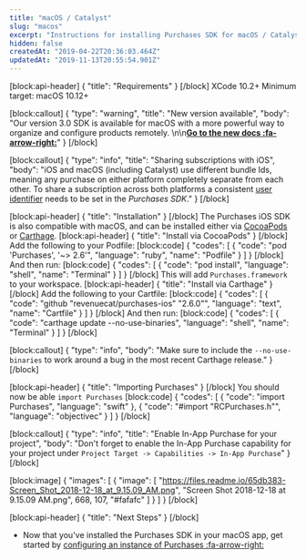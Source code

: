 ```yaml
---
title: "macOS / Catalyst"
slug: "macos"
excerpt: "Instructions for installing Purchases SDK for macOS / Catalyst"
hidden: false
createdAt: "2019-04-22T20:36:03.464Z"
updatedAt: "2019-11-13T20:55:54.901Z"
---
```

[block:api-header]
{
  "title": "Requirements"
}
[/block]
XCode 10.2+
Minimum target: macOS 10.12+

[block:callout]
{
  "type": "warning",
  "title": "New version available",
  "body": "Our version 3.0 SDK is available for macOS with a more powerful way to organize and configure products remotely. \n\n[**Go to the new docs :fa-arrow-right:**](https://docs.revenuecat.com/v3.0/docs)"
}
[/block]

[block:callout]
{
  "type": "info",
  "title": "Sharing subscriptions with iOS",
  "body": "iOS and macOS (including Catalyst) use different bundle Ids, meaning any purchase on either platform completely separate from each other. To share a subscription across both platforms a consistent [user identifier](doc:user-ids) needs to be set in the *Purchases SDK*."
}
[/block]

[block:api-header]
{
  "title": "Installation"
}
[/block]
The Purchases iOS SDK is also compatible with macOS, and can be installed either via [CocoaPods](doc:macos#section-install-via-cocoapods) or [Carthage](macos#section-install-via-carthage). 
[block:api-header]
{
  "title": "Install via CocoaPods"
}
[/block]
Add the following to your Podfile:
[block:code]
{
  "codes": [
    {
      "code": "pod 'Purchases', '~> 2.6'",
      "language": "ruby",
      "name": "Podfile"
    }
  ]
}
[/block]
And then run:
[block:code]
{
  "codes": [
    {
      "code": "pod install",
      "language": "shell",
      "name": "Terminal"
    }
  ]
}
[/block]
This will add `Purchases.framework` to your workspace.
[block:api-header]
{
  "title": "Install via Carthage"
}
[/block]
Add the following to your Cartfile:
[block:code]
{
  "codes": [
    {
      "code": "github \"revenuecat/purchases-ios\" \"2.6.0\"",
      "language": "text",
      "name": "Cartfile"
    }
  ]
}
[/block]
And then run:
[block:code]
{
  "codes": [
    {
      "code": "carthage update --no-use-binaries",
      "language": "shell",
      "name": "Terminal"
    }
  ]
}
[/block]

[block:callout]
{
  "type": "info",
  "body": "Make sure to include the `--no-use-binaries` to work around a bug in the most recent Carthage release."
}
[/block]

[block:api-header]
{
  "title": "Importing Purchases"
}
[/block]
You should now be able `import Purchases`
[block:code]
{
  "codes": [
    {
      "code": "import Purchases",
      "language": "swift"
    },
    {
      "code": "#import \"RCPurchases.h\"",
      "language": "objectivec"
    }
  ]
}
[/block]

[block:callout]
{
  "type": "info",
  "title": "Enable In-App Purchase for your project",
  "body": "Don't forget to enable the In-App Purchase capability for your project under `Project Target -> Capabilities -> In-App Purchase`"
}
[/block]

[block:image]
{
  "images": [
    {
      "image": [
        "https://files.readme.io/65db383-Screen_Shot_2018-12-18_at_9.15.09_AM.png",
        "Screen Shot 2018-12-18 at 9.15.09 AM.png",
        668,
        107,
        "#fafafc"
      ]
    }
  ]
}
[/block]

[block:api-header]
{
  "title": "Next Steps"
}
[/block]
* Now that you've installed the Purchases SDK in your macOS app, get started by [configuring an instance of Purchases :fa-arrow-right:](doc:getting-started-1#section-configure-purchases)